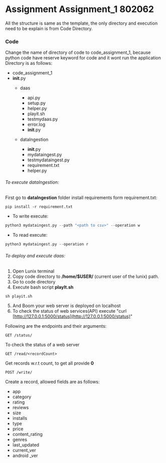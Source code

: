 # Assignment Assignment_1  802062

All the structure is same as the template, the only directory and execution need to be explain is from Code Directory.


### Code

Change the name of directory of code to code_assignment_1, because python code have reserve keyword for code and it wont run the application
Directory is as follows:

* code_assignment_1
* __init__.py
    * daas
        * api.py
        * setup.py
        * helper.py
        * playit.sh
        * testmydaas.py
        * error.log
        * __init__.py
       
    * dataIngestion
        * __init__.py
        * mydataingest.py
        * testmydataingest.py
        * requirement.txt
        * helper.py
        

###### To execute dataIngestion:

First go to **dataIngestion** folder install requirements form requirement.txt:
```commandline
pip install -r requirement.txt
```

* To write execute:
```python
python3 mydataingest.py --path "<path to csv>" --operation w
```

* To read execute:
```python
python3 mydataingest.py --operation r
```

###### To deploy and execute daas:


1) Open Lunix terminal
2) Copy code directory to **/home/$USER/** (current user of the lunix) path.
3) Go to code directory
4) Execute bash script **playIt.sh**
```commandline
sh playit.sh
```
5) And Boom your web server is deployed on localhost
6) To check the status of web services(API) execute "curl [http://127.0.0.1:5000/status](http://127.0.0.1:5000/status)"

Following are the endpoints and their arguments:

```
GET /status/
```
To check the status of a web server

```
GET /read/<recordCount>
```
Get records w.r.t count, to get all provide **0**

```
POST /write/
```
Create a record, allowed fields are as follows:

* app
* category
* rating
* reviews
* size 
* installs
* type
* price
* content_rating
* genres
* last_updated
* current_ver
* android _ver

